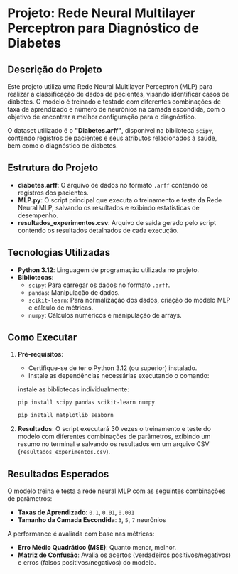# Projeto: Rede Neural Multilayer Perceptron para Diagnóstico de Diabetes

## Descrição do Projeto

Este projeto utiliza uma Rede Neural Multilayer Perceptron (MLP) para realizar a classificação de dados de pacientes, visando identificar casos de diabetes. O modelo é treinado e testado com diferentes combinações de taxa de aprendizado e número de neurônios na camada escondida, com o objetivo de encontrar a melhor configuração para o diagnóstico.

O dataset utilizado é o **"Diabetes.arff"**, disponível na biblioteca `scipy`, contendo registros de pacientes e seus atributos relacionados à saúde, bem como o diagnóstico de diabetes.

## Estrutura do Projeto

- **diabetes.arff**: O arquivo de dados no formato `.arff` contendo os registros dos pacientes.
- **MLP.py**: O script principal que executa o treinamento e teste da Rede Neural MLP, salvando os resultados e exibindo estatísticas de desempenho.
- **resultados_experimentos.csv**: Arquivo de saída gerado pelo script contendo os resultados detalhados de cada execução.
  
## Tecnologias Utilizadas

- **Python 3.12**: Linguagem de programação utilizada no projeto.
- **Bibliotecas**:
  - `scipy`: Para carregar os dados no formato `.arff`.
  - `pandas`: Manipulação de dados.
  - `scikit-learn`: Para normalização dos dados, criação do modelo MLP e cálculo de métricas.
  - `numpy`: Cálculos numéricos e manipulação de arrays.
  
## Como Executar

1. **Pré-requisitos**:
   - Certifique-se de ter o Python 3.12 (ou superior) instalado.
   - Instale as dependências necessárias executando o comando:

   instale as bibliotecas individualmente:

   ```bash
   pip install scipy pandas scikit-learn numpy
   ```
   
   ```bash
   pip install matplotlib seaborn
    ```

3. **Resultados**:
   O script executará 30 vezes o treinamento e teste do modelo com diferentes combinações de parâmetros, exibindo um resumo no terminal e salvando os resultados em um arquivo CSV (`resultados_experimentos.csv`).

## Resultados Esperados

O modelo treina e testa a rede neural MLP com as seguintes combinações de parâmetros:

- **Taxas de Aprendizado**: `0.1`, `0.01`, `0.001`
- **Tamanho da Camada Escondida**: `3`, `5`, `7` neurônios

A performance é avaliada com base nas métricas:

- **Erro Médio Quadrático (MSE)**: Quanto menor, melhor.
- **Matriz de Confusão**: Avalia os acertos (verdadeiros positivos/negativos) e erros (falsos positivos/negativos) do modelo.

